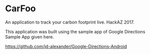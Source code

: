 # CarFoo
An application to track your carbon footprint live. HackAZ 2017.

This application was built using the sample app of Google Directions Sample App given here. 

https://github.com/jd-alexander/Google-Directions-Android